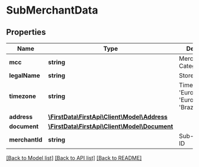 # SubMerchantData

## Properties
Name | Type | Description | Notes
------------ | ------------- | ------------- | -------------
**mcc** | **string** | Merchant Category Code | 
**legalName** | **string** | Store legal name | [optional] 
**timezone** | **string** | Timezone e.g. &#39;Europe/London&#39;, &#39;Europe/Berlin&#39;, &#39;Brazil/West&#39; | [optional] 
**address** | [**\FirstData\FirstApi\Client\Model\Address**](Address.md) |  | [optional] 
**document** | [**\FirstData\FirstApi\Client\Model\Document**](Document.md) |  | [optional] 
**merchantId** | **string** | Sub-merchant ID | [optional] 

[[Back to Model list]](../README.md#documentation-for-models) [[Back to API list]](../README.md#documentation-for-api-endpoints) [[Back to README]](../README.md)


